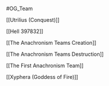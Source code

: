 #OG_Team 

[[Utrilius (Conquest)]]

[[Hell 397832]]

[[The Anachronism Teams Creation]]

[[The Anachronism Teams Destruction]]

[[The First Anachronism Team]]


[[Xyphera (Goddess of Fire)]]

